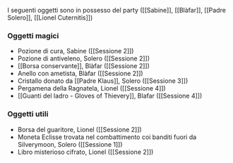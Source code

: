 I seguenti oggetti sono in possesso del party ([[Sabine]], [[Blàfar]], [[Padre Solero]], [[Lionel Cuternitis]])

### Oggetti magici

- Pozione di cura, Sabine ([[Sessione 2]])
- Pozione di antiveleno, Solero ([[Sessione 2]])
- [[Borsa conservante]], Blàfar ([[Sessione 2]])
- Anello con ametista, Blàfar ([[Sessione 2]])
- Cristallo donato da [[Padre Klaus]], Solero ([[Sessione 3]])
- Pergamena della Ragnatela, Lionel ([[Sessione 4]])
- [[Guanti del ladro - Gloves of Thievery]], Blafar ([[Sessione 4]]) 


### Oggetti utili

- Borsa del guaritore, Lionel ([[Sessione 2]])
- Moneta Eclisse trovata nel combattimento coi banditi fuori da Silverymoon, Solero ([[Sessione 1]])
- Libro misterioso cifrato, Lionel ([[Sessione 2]])
